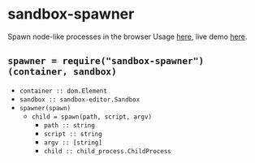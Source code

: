 # sandbox-spawner

Spawn node-like processes in the browser
Usage [here](/demo), live demo [here](https://cdn.rawgit.com/lachrist/spawn-widget/58580c02/demo/index.html).

## `spawner = require("sandbox-spawner")(container, sandbox)`

* `container :: dom.Element`
* `sandbox :: sandbox-editor.Sandbox`
* `spawner(spawn)`
  * `child = spawn(path, script, argv)`
    * `path :: string`
    * `script :: string`
    * `argv :: [string]`
    * `child :: child_process.ChildProcess`
